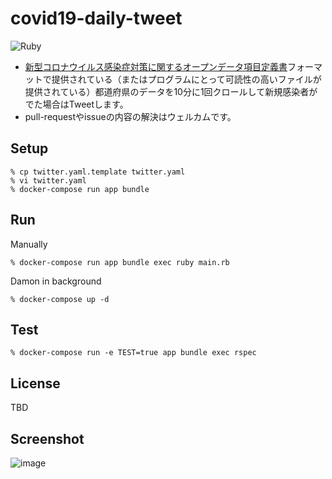 # covid19-daily-tweet

![Ruby](https://github.com/matsubo/covid19-daily-tweet/workflows/Ruby/badge.svg)

- [新型コロナウイルス感染症対策に関するオープンデータ項目定義書](https://docs.google.com/spreadsheets/d/1fJtqxqh_4OuUwq2LQ_WRx23fwcEB4hNL/edit#gid=1874865803)フォーマットで提供されている（またはプログラムにとって可読性の高いファイルが提供されている）都道府県のデータを10分に1回クロールして新規感染者がでた場合はTweetします。
- pull-requestやissueの内容の解決はウェルカムです。

## Setup

```
% cp twitter.yaml.template twitter.yaml
% vi twitter.yaml
% docker-compose run app bundle
```

## Run

Manually
```
% docker-compose run app bundle exec ruby main.rb
```

Damon in background
```
% docker-compose up -d 
```


## Test

```
% docker-compose run -e TEST=true app bundle exec rspec
```



## License

TBD

## Screenshot

![image](https://user-images.githubusercontent.com/98103/87386885-813da800-c5dc-11ea-831d-bfa5371e9509.png)

